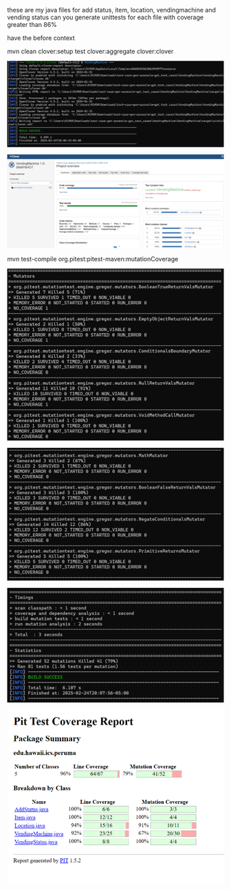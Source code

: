 these are my java files for add status, item, location, vendingmachine and vending status can you generate unittests for each file with coverage greater than 86%

have the before context

mvn clean clover:setup test clover:aggregate clover:clover

![img.png](img.png)

![img_1.png](img_1.png)

mvn test-compile org.pitest:pitest-maven:mutationCoverage

![img_2.png](img_2.png)

![img_3.png](img_3.png)

![img_4.png](img_4.png)

![img_5.png](img_5.png)

